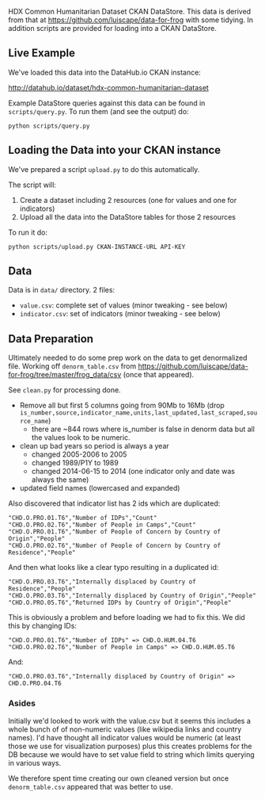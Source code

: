 HDX Common Humanitarian Dataset CKAN DataStore. This data is derived from that
at <https://github.com/luiscape/data-for-frog> with some tidying. In addition
scripts are provided for loading into a CKAN DataStore.

## Live Example

We've loaded this data into the DataHub.io CKAN instance:

<http://datahub.io/dataset/hdx-common-humanitarian-dataset>

Example DataStore queries against this data can be found in `scripts/query.py`. To run them (and see the output) do:

    python scripts/query.py

## Loading the Data into your CKAN instance

We've prepared a script `upload.py` to do this automatically.

The script will:

1. Create a dataset including 2 resources (one for values and one for indicators)
2. Upload all the data into the DataStore tables for those 2 resources

To run it do:

    python scripts/upload.py CKAN-INSTANCE-URL API-KEY

## Data

Data is in `data/` directory. 2 files:

* `value.csv`: complete set of values (minor tweaking - see below)
* `indicator.csv`: set of indicators (minor tweaking - see below)

## Data Preparation

Ultimately needed to do some prep work on the data to get denormalized file.
Working off `denorm_table.csv` from
<https://github.com/luiscape/data-for-frog/tree/master/frog_data/csv> (once that
appeared).

See `clean.py` for processing done.

* Remove all but first 5 columns going from 90Mb to 16Mb (drop
  `is_number,source,indicator_name,units,last_updated,last_scraped,source_name`)
    * there are ~844 rows where is_number is false in denorm data but all the
  values look to be numeric.
* clean up bad years so period is always a year
  * changed 2005-2006 to 2005
  * changed 1989/P1Y to 1989
  * changed 2014-06-15 to 2014 (one indicator only and date was always the
    same)
* updated field names (lowercased and expanded)

Also discovered that indicator list has 2 ids which are duplicated:

```
"CHD.O.PRO.01.T6","Number of IDPs","Count"
"CHD.O.PRO.02.T6","Number of People in Camps","Count"
"CHD.O.PRO.01.T6","Number of People of Concern by Country of Origin","People"
"CHD.O.PRO.02.T6","Number of People of Concern by Country of Residence","People"
```

And then what looks like a clear typo resulting in a duplicated id:

```
"CHD.O.PRO.03.T6","Internally displaced by Country of Residence","People"
"CHD.O.PRO.03.T6","Internally displaced by Country of Origin","People"
"CHD.O.PRO.05.T6","Returned IDPs by Country of Origin","People"
```

This is obviously a problem and before loading we had to fix this. We did this by changing IDs:

```
"CHD.O.PRO.01.T6","Number of IDPs" => CHD.O.HUM.04.T6
"CHD.O.PRO.02.T6","Number of People in Camps" => CHD.O.HUM.05.T6
```

And:

```
"CHD.O.PRO.03.T6","Internally displaced by Country of Origin" => CHD.O.PRO.04.T6
```

### Asides

Initially we'd looked to work with the value.csv but it seems this includes a
whole bunch of of non-numeric values (like wikipedia links and country names).
I'd have thought all indicator values would be numeric (at least those we use
for visualization purposes) plus this creates problems for the DB because we
would have to set value field to string which limits querying in various ways.

We therefore spent time creating our own cleaned version but once
`denorm_table.csv` appeared that was better to use.


